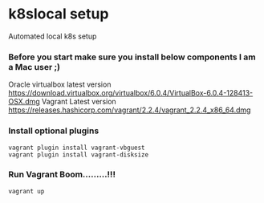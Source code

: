 # k8slocal setup
Automated local k8s setup

### Before you start make sure you install below components I am a Mac user ;)
Oracle virtualbox latest version https://download.virtualbox.org/virtualbox/6.0.4/VirtualBox-6.0.4-128413-OSX.dmg
Vagrant Latest version https://releases.hashicorp.com/vagrant/2.2.4/vagrant_2.2.4_x86_64.dmg

### Install optional plugins
```
vagrant plugin install vagrant-vbguest
vagrant plugin install vagrant-disksize
```

### Run Vagrant Boom.........!!!
```
vagrant up
```
